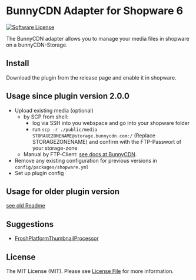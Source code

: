 # BunnyCDN Adapter for Shopware 6

[![Software License](https://img.shields.io/badge/license-MIT-brightgreen.svg?style=flat-square)](LICENSE.md)

The BunnyCDN adapter allows you to manage your media files in shopware on a bunnyCDN-Storage.


## Install

Download the plugin from the release page and enable it in shopware.

## Usage since plugin version 2.0.0
- Upload existing media (optional)
  - by SCP from shell:
    - log via SSH into you webspace and go into your shopware folder
    - run `scp -r ./public/media STORAGEZONENAME@storage.bunnycdn.com:/` (Replace STORAGEZONENAME) and confirm with the FTP-Passwort of your storage-zone
  - Manual by FTP-Client: [see docs at BunnyCDN](https://support.bunnycdn.com/hc/en-us/articles/115003780169-How-to-upload-and-access-files-from-your-Storage-Zone).
- Remove any existing configuration for previous versions in `config/packages/shopware.yml`
- Set up plugin config

## Usage for older plugin version
[see old Readme](README.1.0.11.md)

## Suggestions

- [FroshPlatformThumbnailProcessor](https://github.com/FriendsOfShopware/FroshPlatformThumbnailProcessor)

## License

The MIT License (MIT). Please see [License File](LICENSE) for more information.
